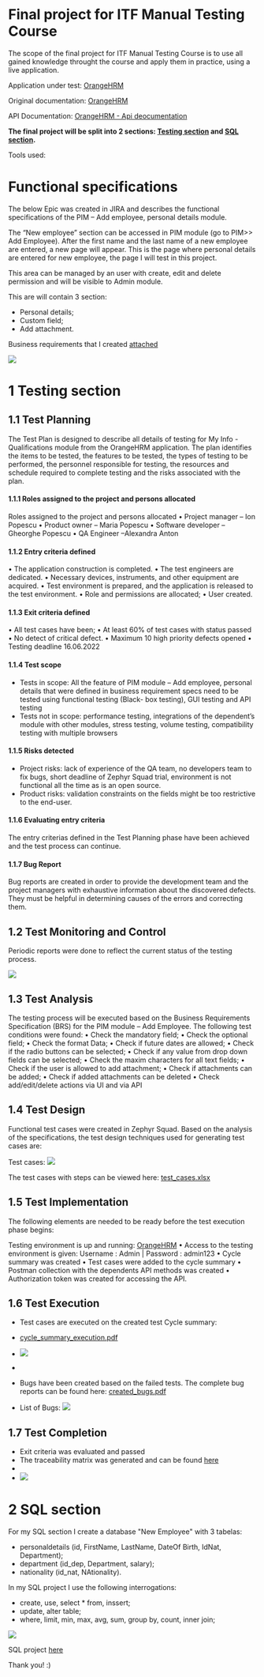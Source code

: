 # Final project for ITF Manual Testing Course

The scope of the final project for ITF Manual Testing Course is to use all gained knowledge throught the course and apply them in practice, using a live application. 

Application under test: [OrangeHRM](https://opensource-demo.orangehrmlive.com/)

Original documentation: [OrangeHRM](https://www.orangehrm.com/assets/Files/Complete-Administrative-User-Guide.pdf?url=/Files/Complete-Administrative-User-Guide.pdf)

API Documentation: [OrangeHRM - Api deocumentation](https://orangehrm.github.io/orangehrm-api-doc/)

**The final project will be split into 2 sections: [Testing section](https://github.com/AlexandraMAnton/Manual-testing-portofolio/blob/main/Final%20Project/README.md#1-testing-section) and [SQL section](https://github.com/AlexandraMAnton/Manual-testing-portofolio/blob/main/Final%20Project/README.md#2-sql-section).**

Tools used:

# Functional specifications

The below Epic was created in JIRA and describes the functional specifications of the PIM – Add employee, personal details module.

The “New employee” section can be accessed in PIM module (go to PIM>> Add Employee). After the first name and the last name of a new employee are entered, a new page will appear. This is the page where personal details are entered for new employee, the page I will test in this project.

This area can be managed by an user with create, edit and delete permission and will be visible to Admin module.

This are will contain 3 section:
* Personal details;
* Custom field;
* Add attachment.

Business requirements that I created [attached](https://github.com/AlexandraMAnton/Manual-testing-portofolio/blob/main/Final%20Project/BUSINESS%20%20REQUIREMENTS.docx)


![](https://github.com/AlexandraMAnton/Manual-testing-portofolio/blob/main/Final%20Project/AAFP-2.jpg)



# 1 Testing section

## 1.1 Test Planning

The Test Plan is designed to describe all details of testing for My Info - Qualifications module from the OrangeHRM application.
The plan identifies the items to be tested, the features to be tested, the types of testing to be performed, the personnel responsible for testing, the resources and schedule required to complete testing and the risks associated with the plan.


#### 1.1.1 Roles assigned to the project and persons allocated
Roles assigned to the project and persons allocated
•	Project manager – Ion Popescu
•	Product owner – Maria Popescu
•	Software developer – Gheorghe Popescu
•	QA Engineer –Alexandra Anton


#### 1.1.2 Entry criteria defined
•	The application construction is completed.
•	The test engineers are dedicated.
•	Necessary devices, instruments, and other equipment are acquired.
•	Test environment is prepared, and the application is released to the test environment.
•	Role and permissions are allocated;
•	User created.


#### 1.1.3 Exit criteria defined
•	All test cases have been;
•	At least 60% of test cases with status passed
•	No detect of critical defect.
•	Maximum 10 high priority defects opened
•	Testing deadline 16.06.2022

#### 1.1.4 Test scope

* Tests in scope: All the feature of PIM module – Add employee, personal details that were defined in business requirement specs need to be tested using functional testing (Black- box testing), GUI testing and API testing
* Tests not in scope: performance testing, integrations of the dependent’s module with other modules, stress testing, volume testing, compatibility testing with multiple browsers


#### 1.1.5 Risks detected

* Project risks: lack of experience of the QA team, no developers team to fix bugs, short deadline of Zephyr Squad trial, environment is not functional all the time as is an open source.
* Product risks: validation constraints on the fields might be too restrictive to the end-user.


#### 1.1.6 Evaluating entry criteria

The entry criterias defined in the Test Planning phase have been achieved and the test process can continue. 

#### 1.1.7 Bug Report
Bug reports are created in order to provide the development team and the project managers with exhaustive information about the discovered defects. They must be helpful in determining causes of the errors and correcting them.

## 1.2 Test Monitoring and Control

Periodic reports were done to reflect the current status of the testing process.

![](https://github.com/AlexandraMAnton/Manual-testing-portofolio/blob/main/Final%20Project/report.jpg)

## 1.3 Test Analysis

The testing process will be executed based on the Business Requirements Specification (BRS) for the PIM module – Add Employee. The following test conditions were found:
 •	Check the mandatory field;
•	Check the optional field;
•	Check the format Data;
•	Check if future dates are allowed;
•	Check if the radio buttons can be selected;
•	Check if any value from drop down fields can be selected;
•	Check the maxim characters for all text fields;
•	Check if the user is allowed to add attachment;
•	Check if attachments can be added;
•	Check if added attachments can be deleted
•	Check add/edit/delete actions via UI and via API


## 1.4 Test Design

Functional test cases were created in Zephyr Squad. Based on the analysis of the specifications, the test design techniques used for generating test cases 
are:

Test cases:
![](https://github.com/AlexandraMAnton/Manual-testing-portofolio/blob/main/Final%20Project/Test%20cases.jpg)


The test cases with steps can be viewed here: [test_cases.xlsx](https://github.com/AlexandraMAnton/Manual-testing-portofolio/blob/main/Final%20Project/Jira%20All%20Test%20Cases%20with%20steps.xlsx)

## 1.5 Test Implementation

The following elements are needed to be ready before the test execution phase begins:

Testing environment is up and running: [OrangeHRM](https://opensource-demo.orangehrmlive.com/)
•	Access to the testing environment is given: Username : Admin | Password : admin123
•	Cycle summary was created
•	Test cases were added to the cycle summary
•	Postman collection with the dependents API methods was created
•	Authorization token was created for accessing the API.


## 1.6 Test Execution

* Test cases are executed on the created test Cycle summary: 
* [cycle_summary_execution.pdf](https://github.com/AlexandraMAnton/Manual-testing-portofolio/blob/main/Final%20Project/Jira%20Test%20cases.pdf)
* ![](https://github.com/AlexandraMAnton/Manual-testing-portofolio/blob/main/Final%20Project/Teste%20Execution%20by%20Test%20Cycle.jpg)
* 
* Bugs have been created based on the failed tests. The complete bug reports can be found here: [created_bugs.pdf](https://github.com/AlexandraMAnton/Manual-testing-portofolio/blob/main/Final%20Project/Jira%20bugs.pdf)

* List of Bugs:
![](https://github.com/AlexandraMAnton/Manual-testing-portofolio/blob/main/Final%20Project/Bugs.jpg)

## 1.7 Test Completion

* Exit criteria was evaluated and passed
* The traceability matrix was generated and can be found [here](https://github.com/AlexandraMAnton/Manual-testing-portofolio/blob/main/Final%20Project/Traceability%20Matrix.jpg)
* 
* ![](https://github.com/AlexandraMAnton/Manual-testing-portofolio/blob/main/Final%20Project/Traceability%20Matrix.jpg) 


# 2 SQL section

For my SQL section I create a database "New Employee" with 3 tabelas:
* personaldetails (id, FirstName, LastName, DateOf Birth, IdNat, Department);
* department (id_dep, Department, salary);
* nationality (id_nat, NAtionality).

In my SQL project I use the following interrogations:
* create, use, select * from, inssert;
* update, alter table;
* where, limit, min, max, avg, sum, group by, count, inner join;

![](https://github.com/AlexandraMAnton/Manual-testing-portofolio/blob/main/Final%20Project/diagram%20sql.jpg)

SQL project [here](https://github.com/AlexandraMAnton/Manual-testing-portofolio/blob/main/Final%20Project/SQL%20final%20project%20New%20Employee.sql)

Thank you! :)


